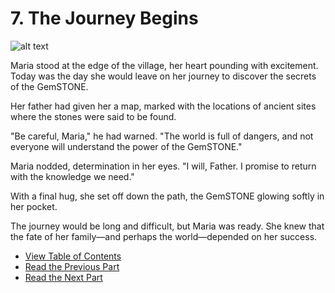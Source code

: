 # 7. The Journey Begins

![alt text](/GemSTON_Fantasy_1/images/ch-1-04-journey.webp)

Maria stood at the edge of the village, her heart pounding with excitement.
Today was the day she would leave on her journey to discover the secrets of the GemSTONE.

Her father had given her a map, marked with the locations of ancient sites where the stones were said to be found.

"Be careful, Maria," he had warned.
"The world is full of dangers, and not everyone will understand the power of the GemSTONE."

Maria nodded, determination in her eyes.
"I will, Father. I promise to return with the knowledge we need."

With a final hug, she set off down the path, the GemSTONE glowing softly in her pocket.

The journey would be long and difficult, but Maria was ready.
She knew that the fate of her family—and perhaps the world—depended on her success.

* [View Table of Contents](content_en.md)
* [Read the Previous Part](/01_gemston/EN/EN_6.md)
* [Read the Next Part](/01_gemston/EN/EN_9.md)
